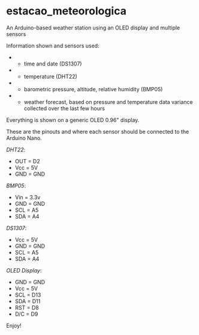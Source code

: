 # estacao_meteorologica
An Arduino-based weather station using an OLED display and multiple sensors

Information shown and sensors used:
 * - time and date (DS1307)
 * - temperature (DHT22)
 * - barometric pressure, altitude, relative humidity (BMP05)
 * - weather forecast, based on pressure and temperature data variance collected over the last few hours
 
 Everything is shown on a generic OLED 0.96" display.
 
 These are the pinouts and where each sensor should be connected to the Arduino Nano.
 
_DHT22_: 
 *    OUT = D2
 *    Vcc = 5V
 *    GND = GND
 
 _BMP05_: 
 *    Vin = 3.3v
 *    GND = GND
 *    SCL = A5
 *    SDA = A4
 
 
 _DS1307_:
 *    Vcc = 5V
 *    GND = GND
 *    SCL = A5
 *    SDA = A4
     
 _OLED Display_:
 *    GND = GND
 *    Vcc = 5V
 *    SCL = D13
 *    SDA = D11
 *    RST = D8
 *    D/C = D9
 
 Enjoy!
 
